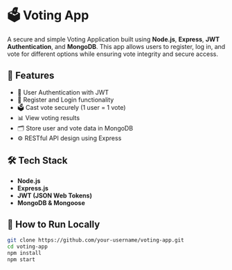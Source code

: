 # 🗳️ Voting App

A secure and simple Voting Application built using **Node.js**, **Express**, **JWT Authentication**, and **MongoDB**. This app allows users to register, log in, and vote for different options while ensuring vote integrity and secure access.

## 📌 Features

- 🔐 User Authentication with JWT  
- 📝 Register and Login functionality  
- 🗳️ Cast vote securely (1 user = 1 vote)  
- 📊 View voting results  
- 🗂️ Store user and vote data in MongoDB  
- ⚙️ RESTful API design using Express

## 🛠️ Tech Stack

- **Node.js**  
- **Express.js**  
- **JWT (JSON Web Tokens)**  
- **MongoDB & Mongoose**  

## 📂 How to Run Locally

```bash
git clone https://github.com/your-username/voting-app.git
cd voting-app
npm install
npm start
